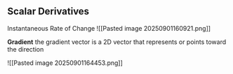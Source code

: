 ## Scalar Derivatives 

Instantaneous Rate of Change
![[Pasted image 20250901160921.png]]

**Gradient** the gradient vector is a 2D vector that represents or points toward the direction

![[Pasted image 20250901164453.png]]

